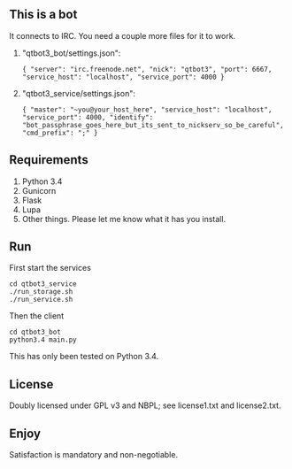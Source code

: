 ## This is a bot
It connects to IRC. You need a couple more files for it to work.

1. "qtbot3_bot/settings.json":

    `{
        "server": "irc.freenode.net",
        "nick": "qtbot3",
        "port": 6667,
        "service_host": "localhost",
        "service_port": 4000
    }`

2. "qtbot3_service/settings.json":

    `{
        "master": "~you@your_host_here",
        "service_host": "localhost",
        "service_port": 4000,
        "identify": "bot_passphrase_goes_here_but_its_sent_to_nickserv_so_be_careful",
        "cmd_prefix": ";"
    }`


## Requirements
1. Python 3.4
2. Gunicorn
3. Flask
4. Lupa
5. Other things. Please let me know what it has you install.


## Run
First start the services

    cd qtbot3_service
    ./run_storage.sh
    ./run_service.sh

Then the client

    cd qtbot3_bot
    python3.4 main.py

This has only been tested on Python 3.4.


## License
Doubly licensed under GPL v3 and NBPL; see license1.txt and license2.txt.


## Enjoy
Satisfaction is mandatory and non-negotiable.
